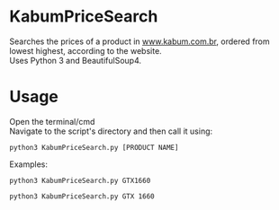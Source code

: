 # KabumPriceSearch
Searches the prices of a product in www.kabum.com.br, ordered from lowest highest, according to the website.  
Uses Python 3 and BeautifulSoup4.

# Usage
Open the terminal/cmd  
Navigate to the script's directory and then call it using:
```
python3 KabumPriceSearch.py [PRODUCT NAME]
```

Examples:
```
python3 KabumPriceSearch.py GTX1660
```

```
python3 KabumPriceSearch.py GTX 1660
```
